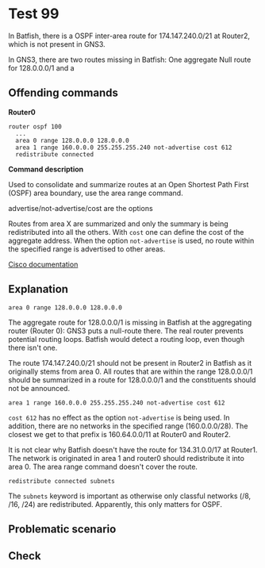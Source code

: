 # Test 99

In Batfish, there is a OSPF inter-area route for 174.147.240.0/21 at Router2, which is not present in GNS3.

In GNS3, there are two routes missing in Batfish: One aggregate Null route for 128.0.0.0/1 and a

## Offending commands

__Router0__
```
router ospf 100
  ...
  area 0 range 128.0.0.0 128.0.0.0
  area 1 range 160.0.0.0 255.255.255.240 not-advertise cost 612
  redistribute connected
```

__Command description__

Used to consolidate and summarize routes at an Open Shortest Path First (OSPF) area boundary, use the area range command.

advertise/not-advertise/cost are the options

Routes from area X are summarized and only the summary is being redistributed into all the others. With `cost` one can define the cost of the aggregate address. When the option `not-advertise` is used, no route within the specified range is advertised to other areas.

[Cisco documentation](https://www.cisco.com/c/m/en_us/techdoc/dc/reference/cli/nxos/commands/ospf/area-range-ospf.html)

## Explanation

```
area 0 range 128.0.0.0 128.0.0.0
```

The aggregate route for 128.0.0.0/1 is missing in Batfish at the aggregating router (Router 0): GNS3 puts a null-route there. The real router prevents potential routing loops. Batfish would detect a routing loop, even though there isn't one.

The route 174.147.240.0/21 should not be present in Router2 in Batfish as it originally stems from area 0. All routes that are within the range 128.0.0.0/1 should be summarized in a route for 128.0.0.0/1 and the constituents should not be announced.

```
area 1 range 160.0.0.0 255.255.255.240 not-advertise cost 612
```

`cost 612` has no effect as the option `not-advertise` is being used. In addition, there are no networks in the specified range (160.0.0.0/28). The closest we get to that prefix is 160.64.0.0/11 at Router0 and Router2.

It is not clear why Batfish doesn't have the route for 134.31.0.0/17 at Router1. The network is originated in area 1 and router0 should redistribute it into area 0. The area range command doesn't cover the route.

```
redistribute connected subnets
```

The `subnets` keyword is important as otherwise only classful networks (/8, /16, /24) are redistributed. Apparently, this only matters for OSPF.

## Problematic scenario

## Check
